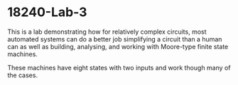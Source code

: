# 18240-Lab-3

This is a lab demonstrating how for relatively complex circuits, most automated systems can do a better job simplifying a circuit than a human can as well as building, analysing, and working with Moore-type finite state machines.

These machines have eight states with two inputs and work though many of the cases.
